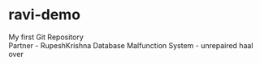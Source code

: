 # ravi-demo
My first Git Repository
<br>
Partner - RupeshKrishna Database Malfunction System - unrepaired haal over
